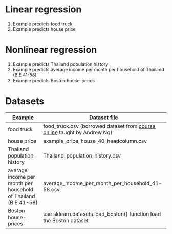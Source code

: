 # Linear regression

1) Example predicts food truck
2) Example predicts house price

# Nonlinear regression

1) Example predicts Thailand population history
2) Example predicts average income per month per household  of Thailand (B.E 41-58)
3) Example predicts Boston house-prices 

# Datasets

| Example | Dataset file |
| --- | --- |
| food truck | food_truck.csv (borrowed dataset from [course online](https://www.coursera.org/learn/machine-learning) taught by Andrew Ng) |
| house price| example_price_house_40_headcolumn.csv |
| Thailand population history| Thailand_population_history.csv |
| average income per month per household  of Thailand (B.E 41-58)| average_income_per_month_per_household_41-58.csv |
| Boston house-prices  | use sklearn.datasets.load_boston() function load the Boston dataset











